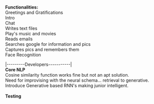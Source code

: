 **Functionalities:**<br>
Greetings and Gratifications<br>
Intro<br>
Chat<br>
Writes text files<br>
Play's music and movies<br>
Reads emails<br>
Searches google for information and pics<br>
Captures pics and remembers them<br>
Face Recognition<br>

|---------Developers-----------|<br>
**Core NLP**<br>
Cosine similarity function works fine but not an apt solution.<br>
Need for improvising with the neural schema... retrieval to generative.<br>
Introduce Generative based RNN's making junior intelligent.<br>
<br>
**Testing**<br>
